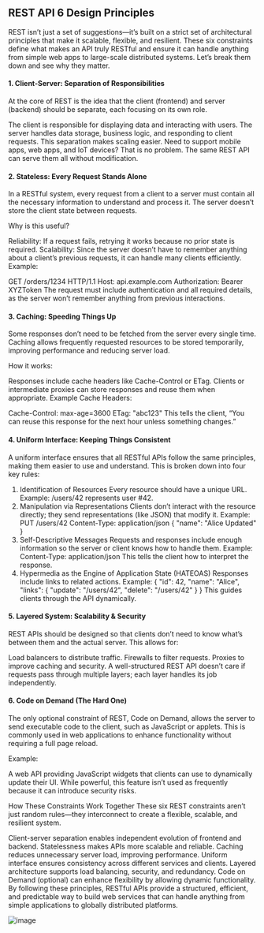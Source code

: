 ## REST API 6 Design Principles

REST isn’t just a set of suggestions—it’s built on a strict set of architectural principles that make it scalable, flexible, and resilient. These six constraints define what makes an API truly RESTful and ensure it can handle anything from simple web apps to large-scale distributed systems. Let’s break them down and see why they matter.

#### 1. Client-Server: Separation of Responsibilities
At the core of REST is the idea that the client (frontend) and server (backend) should be separate, each focusing on its own role.

The client is responsible for displaying data and interacting with users.
The server handles data storage, business logic, and responding to client requests.
This separation makes scaling easier. Need to support mobile apps, web apps, and IoT devices? That is no problem. The same REST API can serve them all without modification.

#### 2. Stateless: Every Request Stands Alone
In a RESTful system, every request from a client to a server must contain all the necessary information to understand and process it. The server doesn’t store the client state between requests.

Why is this useful?

Reliability: If a request fails, retrying it works because no prior state is required.
Scalability: Since the server doesn’t have to remember anything about a client’s previous requests, it can handle many clients efficiently.
Example:

GET /orders/1234 HTTP/1.1
Host: api.example.com
Authorization: Bearer XYZToken
The request must include authentication and all required details, as the server won’t remember anything from previous interactions.

#### 3. Caching: Speeding Things Up
Some responses don’t need to be fetched from the server every single time. Caching allows frequently requested resources to be stored temporarily, improving performance and reducing server load.

How it works:

Responses include cache headers like Cache-Control or ETag.
Clients or intermediate proxies can store responses and reuse them when appropriate.
Example Cache Headers:

Cache-Control: max-age=3600
ETag: "abc123"
This tells the client, “You can reuse this response for the next hour unless something changes.”

#### 4. Uniform Interface: Keeping Things Consistent
A uniform interface ensures that all RESTful APIs follow the same principles, making them easier to use and understand. This is broken down into four key rules:

1. Identification of Resources
Every resource should have a unique URL.
Example: /users/42 represents user #42.
2. Manipulation via Representations
Clients don’t interact with the resource directly; they send representations (like JSON) that modify it.
Example:
PUT /users/42 Content-Type: application/json { "name": "Alice Updated" }
3. Self-Descriptive Messages
Requests and responses include enough information so the server or client knows how to handle them.
Example: Content-Type: application/json This tells the client how to interpret the response.
4. Hypermedia as the Engine of Application State (HATEOAS)
Responses include links to related actions.
Example: { "id": 42, "name": "Alice", "links": { "update": "/users/42", "delete": "/users/42" } } This guides clients through the API dynamically.
#### 5. Layered System: Scalability & Security
REST APIs should be designed so that clients don’t need to know what’s between them and the actual server. This allows for:

Load balancers to distribute traffic.
Firewalls to filter requests.
Proxies to improve caching and security.
A well-structured REST API doesn’t care if requests pass through multiple layers; each layer handles its job independently.

#### 6. Code on Demand (The Hard One)
The only optional constraint of REST, Code on Demand, allows the server to send executable code to the client, such as JavaScript or applets. This is commonly used in web applications to enhance functionality without requiring a full page reload.

Example:

A web API providing JavaScript widgets that clients can use to dynamically update their UI.
While powerful, this feature isn’t used as frequently because it can introduce security risks.

How These Constraints Work Together
These six REST constraints aren’t just random rules—they interconnect to create a flexible, scalable, and resilient system.

Client-server separation enables independent evolution of frontend and backend.
Statelessness makes APIs more scalable and reliable.
Caching reduces unnecessary server load, improving performance.
Uniform interface ensures consistency across different services and clients.
Layered architecture supports load balancing, security, and redundancy.
Code on Demand (optional) can enhance flexibility by allowing dynamic functionality.
By following these principles, RESTful APIs provide a structured, efficient, and predictable way to build web services that can handle anything from simple applications to globally distributed platforms.

![image](https://github.com/user-attachments/assets/6c127057-9040-4fa6-b7e4-101cf1544917)

